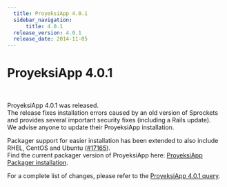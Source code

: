```yaml
---
  title: ProyeksiApp 4.0.1
  sidebar_navigation:
      title: 4.0.1
  release_version: 4.0.1
  release_date: 2014-11-05
---
```



# ProyeksiApp 4.0.1

 

ProyeksiApp 4.0.1 was released.  
The release fixes installation errors caused by an old version of
Sprockets and provides several important security fixes (including a
Rails update).  
We advise anyone to update their ProyeksiApp installation.

Packager support for easier installation has been extended to also
include RHEL, CentOS and Ubuntu
([\#17165](https://community.proyeksi.id/work_packages/17165 "Packaged based installer for RHEL, CentOS and Ubuntu (closed)")).  
Find the current packager version of ProyeksiApp here: [ProyeksiApp
Packager installation](https://packager.io/gh/opf/proyeksiapp).

For a complete list of changes, please refer to the [ProyeksiApp 4.0.1
query](https://community.proyeksi.id/versions/530).


